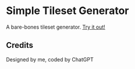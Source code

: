 # Simple Tileset Generator

A bare-bones tileset generator.  [Try it out!](https://laffan.github.io/simple-tileset-generator/)


## Credits

Designed by me, coded by ChatGPT
